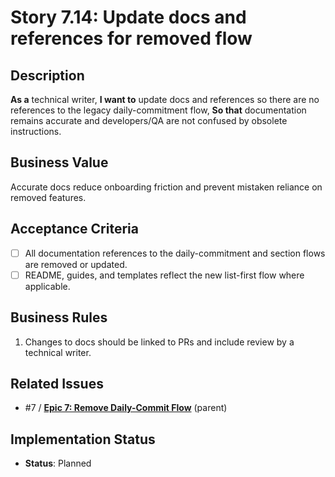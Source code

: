 # Story 7.14: Update docs and references for removed flow

## Description

**As a** technical writer,
**I want to** update docs and references so there are no references to the legacy daily-commitment flow,
**So that** documentation remains accurate and developers/QA are not confused by obsolete instructions.

## Business Value

Accurate docs reduce onboarding friction and prevent mistaken reliance on removed features.

## Acceptance Criteria

- [ ] All documentation references to the daily-commitment and section flows are removed or updated.
- [ ] README, guides, and templates reflect the new list-first flow where applicable.

## Business Rules

1. Changes to docs should be linked to PRs and include review by a technical writer.

## Related Issues

- #7 / [**Epic 7: Remove Daily-Commit Flow**](./README.md) (parent)

## Implementation Status

- **Status**: Planned
